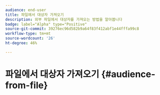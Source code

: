 ```yaml
---
audience: end-user
title: 파일에서 대상자 가져오기
description: 외부 파일에서 대상자를 가져오는 방법을 알아봅니다
badge: label="Alpha" type="Positive"
source-git-commit: 39276ec96d582b9a64f83f412abf1e44fffa99c8
workflow-type: tm+mt
source-wordcount: '26'
ht-degree: 46%

---
```


# 파일에서 대상자 가져오기 {#audience-from-file}
